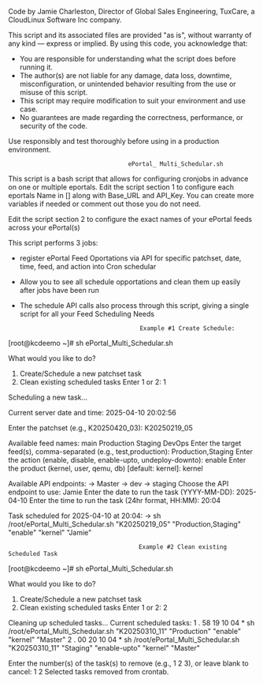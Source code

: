 Code by Jamie Charleston, Director of Global Sales Engineering, TuxCare, a CloudLinux Software Inc company.

This script and its associated files are provided "as is", without warranty of any kind — express or implied. 
By using this code, you acknowledge that:

- You are responsible for understanding what the script does before running it.
- The author(s) are not liable for any damage, data loss, downtime, misconfiguration, 
  or unintended behavior resulting from the use or misuse of this script.
- This script may require modification to suit your environment and use case.
- No guarantees are made regarding the correctness, performance, or security of the code.

Use responsibly and test thoroughly before using in a production environment.


                                      ePortal_ Multi_Schedular.sh

This script is a bash script that allows for configuring cronjobs in advance on one or multiple eportals.
Edit the script section 1 to configure each eportals Name in [] along with Base_URL and API_Key. You can create more
variables if needed or comment out those you do not need.

Edit the script section 2 to configure the exact names of your ePortal feeds across your ePortal(s)


This script performs 3 jobs:
- register ePortal Feed Oportations via API for specific patchset, date, time, feed, and action into Cron schedular
- Allow you to see all schedule opportations and clean them up easily after jobs have been run
- The schedule API calls also process through this script, giving a single script for all your Feed Scheduling Needs



                                        Example #1 Create Schedule:


[root@kcdeemo ~]# sh ePortal_Multi_Schedular.sh 

What would you like to do?
1) Create/Schedule a new patchset task
2) Clean existing scheduled tasks
 Enter 1 or 2: 1

Scheduling a new task...

Current server date and time: 2025-04-10 20:02:56

Enter the patchset (e.g., K20250420_03): K20250219_05

Available feed names: main Production Staging DevOps
Enter the target feed(s), comma-separated (e.g., test,production): Production,Staging 
Enter the action (enable, disable, enable-upto, undeploy-downto): enable
Enter the product (kernel, user, qemu, db) [default: kernel]: kernel

Available API endpoints:
  → Master
  → dev
  → staging
Choose the API endpoint to use: Jamie
Enter the date to run the task (YYYY-MM-DD): 2025-04-10
Enter the time to run the task (24hr format, HH:MM): 20:04

Task scheduled for 2025-04-10 at 20:04:
   → sh /root/ePortal_Multi_Schedular.sh "K20250219_05" "Production,Staging" "enable" "kernel" "Jamie"


                                         Example #2 Clean existing Scheduled Task

[root@kcdeemo ~]# sh ePortal_Multi_Schedular.sh 

What would you like to do?
1) Create/Schedule a new patchset task
2) Clean existing scheduled tasks
 Enter 1 or 2: 2

Cleaning up scheduled tasks...
Current scheduled tasks:
1 . 58 19 10 04 * sh /root/ePortal_Multi_Schedular.sh "K20250310_11" "Production" "enable" "kernel" "Master"
2 . 00 20 10 04 * sh /root/ePortal_Multi_Schedular.sh "K20250310_11" "Staging" "enable-upto" "kernel" "Master"

Enter the number(s) of the task(s) to remove (e.g., 1 2 3), or leave blank to cancel:
1 2
Selected tasks removed from crontab.

